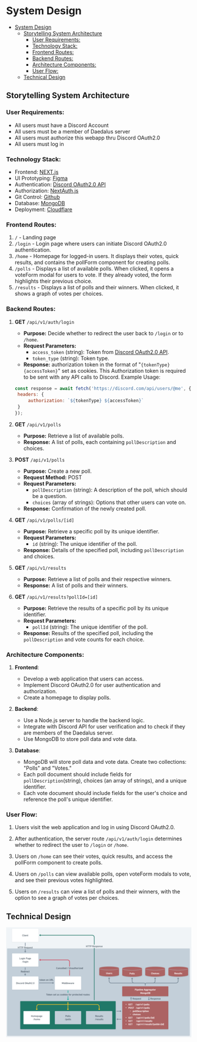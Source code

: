 # System Design

- [System Design](#system-design)
  - [Storytelling System Architecture](#storytelling-system-architecture)
    - [User Requirements:](#user-requirements)
    - [Technology Stack:](#technology-stack)
    - [Frontend Routes:](#frontend-routes)
    - [Backend Routes:](#backend-routes)
    - [Architecture Components:](#architecture-components)
    - [User Flow:](#user-flow)
  - [Technical Design](#technical-design)

## Storytelling System Architecture

### User Requirements:

- All users must have a Discord Account
- All users must be a member of Daedalus server
- All users must authorize this webapp thru Discord OAuth2.0
- All users must log in

### Technology Stack:

- Frontend: [NEXT.js](https://nextjs.org/docs)
- UI Prototyping: [Figma](https://figma.com/)
- Authentication: [Discord OAuth2.0 API](https://discord.com/developers/docs/topics/oauth2)
- Authorization: [NextAuth.js](https://next-auth.js.org/)
- Git Control: [Github](https://github.com/)
- Database: [MongoDB](https://mongodb.com/)
- Deployment: [Cloudflare](http://cloudflare.com/)

### Frontend Routes:

1. `/` - Landing page
2. `/login` - Login page where users can initiate Discord OAuth2.0 authentication.
3. `/home` - Homepage for logged-in users. It displays their votes, quick results, and contains the pollForm component for creating polls.
4. `/polls` - Displays a list of available polls. When clicked, it opens a voteForm modal for users to vote. If they already voted, the form highlights their previous choice.
5. `/results` - Displays a list of polls and their winners. When clicked, it shows a graph of votes per choices.

### Backend Routes:

1. **GET** `/api/v1/auth/login`
   - **Purpose:** Decide whether to redirect the user back to `/login` or to `/home`.
   - **Request Parameters:**
     - `access_token` (string): Token from [Discord OAuth2.0 API](https://discord.com/developers/docs/topics/oauth2).
     - `token_type` (string): Token type.
   - **Response:** authorization token in the format of "`{tokenType} {accessToken}`" set as cookies. This Authorization token is required to be sent with any API calls to Discord. Example Usage:
   ```js
   const response = await fetch('https://discord.com/api/users/@me', {
   	headers: {
   		authorization: `${tokenType} ${accessToken}`
   	}
   });
   ```
2. **GET** `/api/v1/polls`

   - **Purpose:** Retrieve a list of available polls.
   - **Response:** A list of polls, each containing `pollDescription` and choices.

3. **POST** `/api/v1/polls`

   - **Purpose:** Create a new poll.
   - **Request Method:** POST
   - **Request Parameters:**
     - `pollDescription` (string): A description of the poll, which should be a question.
     - `choices` (array of strings): Options that other users can vote on.
   - **Response:** Confirmation of the newly created poll.

4. **GET** `/api/v1/polls/[id]`

   - **Purpose:** Retrieve a specific poll by its unique identifier.
   - **Request Parameters:**
     - `id` (string): The unique identifier of the poll.
   - **Response:** Details of the specified poll, including `pollDescription` and choices.

5. **GET** `/api/v1/results`

   - **Purpose:** Retrieve a list of polls and their respective winners.
   - **Response:** A list of polls and their winners.

6. **GET** `/api/v1/results?pollId=[id]`
   - **Purpose:** Retrieve the results of a specific poll by its unique identifier.
   - **Request Parameters:**
     - `pollId` (string): The unique identifier of the poll.
   - **Response:** Results of the specified poll, including the `pollDescription` and vote counts for each choice.

### Architecture Components:

1. **Frontend**:

   - Develop a web application that users can access.
   - Implement Discord OAuth2.0 for user authentication and authorization.
   - Create a homepage to display polls.

2. **Backend**:

   - Use a Node.js server to handle the backend logic.
   - Integrate with Discord API for user verification and to check if they are members of the Daedalus server.
   - Use MongoDB to store poll data and vote data.

3. **Database**:
   - MongoDB will store poll data and vote data. Create two collections: "Polls" and "Votes."
   - Each poll document should include fields for `pollDescription`(string), choices (an array of strings), and a unique identifier.
   - Each vote document should include fields for the user's choice and reference the poll's unique identifier.

### User Flow:

1. Users visit the web application and log in using Discord OAuth2.0.

2. After authentication, the server route `/api/v1/auth/login` determines whether to redirect the user to `/login` or `/home`.

3. Users on `/home` can see their votes, quick results, and access the pollForm component to create polls.

4. Users on `/polls` can view available polls, open voteForm modals to vote, and see their previous votes highlighted.

5. Users on `/results` can view a list of polls and their winners, with the option to see a graph of votes per choices.

## Technical Design

![System Design](../assets/system-architecture.png)
